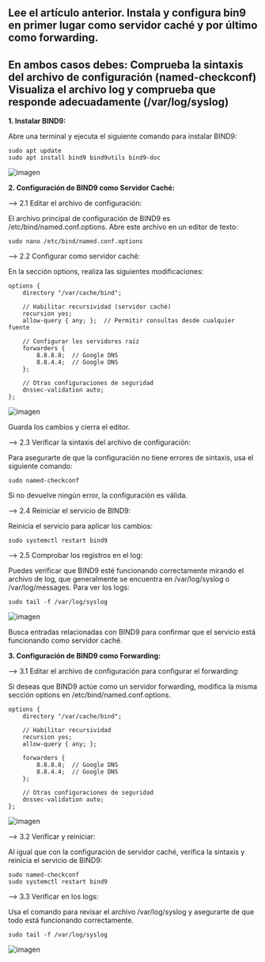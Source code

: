 ## Lee el artículo anterior. Instala y configura bin9 en primer lugar como servidor caché y por último como forwarding. 

En ambos casos debes:
Comprueba la sintaxis del archivo de configuración (named-checkconf)
Visualiza el archivo log y comprueba que responde adecuadamente (/var/log/syslog)
-------

**1. Instalar BIND9:**

Abre una terminal y ejecuta el siguiente comando para instalar BIND9:
```
sudo apt update
sudo apt install bind9 bind9utils bind9-doc
```
![imagen](https://github.com/user-attachments/assets/f7f72114-3d8c-4f45-8bfb-b81e7663398d)

**2. Configuración de BIND9 como Servidor Caché:**

 --> 2.1 Editar el archivo de configuración:

El archivo principal de configuración de BIND9 es /etc/bind/named.conf.options. Abre este archivo en un editor de texto:

```sudo nano /etc/bind/named.conf.options```

  --> 2.2 Configurar como servidor caché:

En la sección options, realiza las siguientes modificaciones:
```
options {
    directory "/var/cache/bind";

    // Habilitar recursividad (servidor caché)
    recursion yes;
    allow-query { any; };  // Permitir consultas desde cualquier fuente

    // Configurar los servidores raíz
    forwarders {
        8.8.8.8;  // Google DNS
        8.8.4.4;  // Google DNS
    };

    // Otras configuraciones de seguridad
    dnssec-validation auto;
};
```

![imagen](https://github.com/user-attachments/assets/68d818e6-f329-482f-b623-7ea138818e52)


Guarda los cambios y cierra el editor.

--> 2.3 Verificar la sintaxis del archivo de configuración:

Para asegurarte de que la configuración no tiene errores de sintaxis, usa el siguiente comando:

```
sudo named-checkconf
```

Si no devuelve ningún error, la configuración es válida.

--> 2.4 Reiniciar el servicio de BIND9:

Reinicia el servicio para aplicar los cambios:

```
sudo systemctl restart bind9
```

--> 2.5 Comprobar los registros en el log:

Puedes verificar que BIND9 esté funcionando correctamente mirando el archivo de log, que generalmente se encuentra en /var/log/syslog o /var/log/messages. Para ver los logs:

```
sudo tail -f /var/log/syslog
```

![imagen](https://github.com/user-attachments/assets/e472f563-9f5a-4b9a-ad36-5b4a513ff390)

Busca entradas relacionadas con BIND9 para confirmar que el servicio está funcionando como servidor caché.

**3. Configuración de BIND9 como Forwarding:**

--> 3.1 Editar el archivo de configuración para configurar el forwarding:

Si deseas que BIND9 actúe como un servidor forwarding, modifica la misma sección options en /etc/bind/named.conf.options.

```
options {
    directory "/var/cache/bind";

    // Habilitar recursividad
    recursion yes;
    allow-query { any; };

    forwarders {
        8.8.8.8;  // Google DNS
        8.8.4.4;  // Google DNS
    };

    // Otras configuraciones de seguridad
    dnssec-validation auto;
};
```

![imagen](https://github.com/user-attachments/assets/6eee748f-1d6f-48c8-bf6b-6ee5b3bef51c)

--> 3.2 Verificar y reiniciar:

Al igual que con la configuración de servidor caché, verifica la sintaxis y reinicia el servicio de BIND9:
```
sudo named-checkconf
sudo systemctl restart bind9
```
--> 3.3 Verificar en los logs:

Usa el comando para revisar el archivo /var/log/syslog y asegurarte de que todo está funcionando correctamente.
```
sudo tail -f /var/log/syslog
```
![imagen](https://github.com/user-attachments/assets/acb581b4-ae87-487f-ad95-9d87a35e0ddf)

